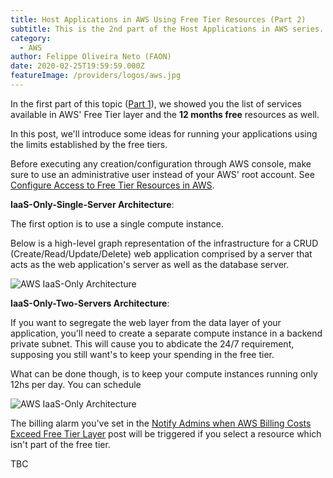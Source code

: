 ```yaml
---
title: Host Applications in AWS Using Free Tier Resources (Part 2)
subtitle: This is the 2nd part of the Host Applications in AWS series.
category:
  - AWS
author: Felippe Oliveira Neto (FAON)
date: 2020-02-25T19:59:59.000Z
featureImage: /providers/logos/aws.jpg
---
```

In the first part of this topic ([Part 1](/aws-host-apps-part-1)), we showed you the list of services available in AWS' Free Tier layer and the **12 months free** resources as well.

In this post, we'll introduce some ideas for running your applications using the limits established by the free tiers.

Before executing any creation/configuration through AWS console, make sure to use an administrative user instead of your AWS' root account. See [Configure Access to Free Tier Resources in AWS](/aws-provide-access-resources).

**IaaS-Only-Single-Server Architecture**:

The first option is to use a single compute instance.

Below is a high-level graph representation of the infrastructure for a CRUD (Create/Read/Update/Delete) web application comprised by a server that acts as the web application's server as well as the database server.

![AWS IaaS-Only Architecture](/uploads/aws/aws-iaas-only-single-server-architecture.jpg)


**IaaS-Only-Two-Servers Architecture**:

If you want to segregate the web layer from the data layer of your application, you'll need to create a separate compute instance in a backend private subnet. This will cause you to abdicate the 24/7 requirement, supposing you still want's to keep your spending in the free tier.

What can be done though, is to keep your compute instances running only 12hs per day. You can schedule

![AWS IaaS-Only Architecture](/uploads/aws/aws-iaas-only-2-servers-architecture.jpg)

The billing alarm you've set in the [Notify Admins when AWS Billing Costs Exceed Free Tier Layer](/aws-notify-admin-billing-costs) post will be triggered if you select a resource which isn't part of the free tier.

TBC
